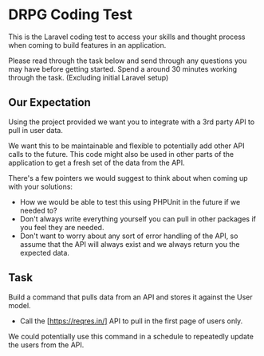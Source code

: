 # DRPG Coding Test

This is the Laravel coding test to access your skills and thought process when coming to build features in an application.

Please read through the task below and send through any questions you may have before getting started. Spend a around 30 minutes working through the task. (Excluding initial Laravel setup)

## Our Expectation

Using the project provided we want you to integrate with a 3rd party API to pull in user data.

We want this to be maintainable and flexible to potentially add other API calls to the future.
This code might also be used in other parts of the application to get a fresh set of the data from the API.

There's a few pointers we would suggest to think about when coming up with your solutions:

- How we would be able to test this using PHPUnit in the future if we needed to?
- Don't always write everything yourself you can pull in other packages if you feel they are needed.
- Don't want to worry about any sort of error handling of the API, so assume that the API will always
  exist and we always return you the expected data.

## Task

Build a command that pulls data from an API and stores it against the User model.

- Call the [https://reqres.in/] API to pull in the first page of users only.

We could potentially use this command in a schedule to repeatedly update the users from the API.

